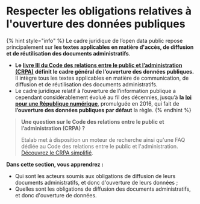 # Respecter les obligations relatives à l'ouverture des données publiques

{% hint style="info" %}
Le cadre juridique de l’open data public repose principalement sur **les textes applicables en matière d'accès, de diffusion et de réutilisation des documents administratifs**.&#x20;

* **Le** [**livre III du Code des relations entre le public et l’administration (CRPA)**](https://search.piaf.etalab.studio/crpa) **définit le cadre général de l’ouverture des données publiques.** Il intègre tous les textes applicables en matière de communication, de diffusion et de réutilisation des documents administratifs.
* Le cadre juridique relatif à l’ouverture de l’information publique a cependant considérablement évolué au fil des décennies, jusqu’à **la** [**loi pour une République numérique**](https://www.legifrance.gouv.fr/affichLoiPubliee.do?idDocument=JORFDOLE000031589829\&type=general\&legislature=14), promulguée en 2016, qui fait de **l’ouverture des données publiques par défaut** la règle.
{% endhint %}

> **Une question sur le Code des relations entre le public et l’administration (CRPA) ?**
>
> Etalab met à disposition un moteur de recherche ainsi qu'une FAQ dédiée au Code des relations entre le public et l'administration. [Découvrez le CRPA simplifié](https://search.piaf.etalab.studio/crpa).

**Dans cette section, vous apprendrez :**&#x20;

* Qui sont les acteurs soumis aux obligations de diffusion de leurs documents administratifs, et donc d'ouverture de leurs données ;
* Quelles sont les obligations de diffusion des documents administratifs, et donc d'ouverture de données.&#x20;

